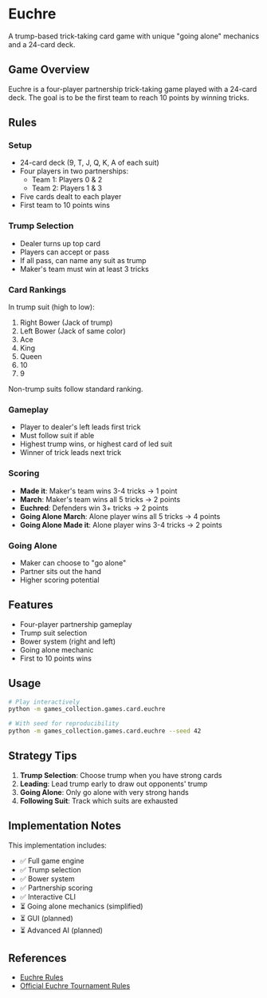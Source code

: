# Euchre

A trump-based trick-taking card game with unique "going alone" mechanics and a 24-card deck.

## Game Overview

Euchre is a four-player partnership trick-taking game played with a 24-card deck. The goal is to be the first team to
reach 10 points by winning tricks.

## Rules

### Setup

- 24-card deck (9, T, J, Q, K, A of each suit)
- Four players in two partnerships:
  - Team 1: Players 0 & 2
  - Team 2: Players 1 & 3
- Five cards dealt to each player
- First team to 10 points wins

### Trump Selection

- Dealer turns up top card
- Players can accept or pass
- If all pass, can name any suit as trump
- Maker's team must win at least 3 tricks

### Card Rankings

In trump suit (high to low):

1. Right Bower (Jack of trump)
1. Left Bower (Jack of same color)
1. Ace
1. King
1. Queen
1. 10
1. 9

Non-trump suits follow standard ranking.

### Gameplay

- Player to dealer's left leads first trick
- Must follow suit if able
- Highest trump wins, or highest card of led suit
- Winner of trick leads next trick

### Scoring

- **Made it**: Maker's team wins 3-4 tricks → 1 point
- **March**: Maker's team wins all 5 tricks → 2 points
- **Euchred**: Defenders win 3+ tricks → 2 points
- **Going Alone March**: Alone player wins all 5 tricks → 4 points
- **Going Alone Made it**: Alone player wins 3-4 tricks → 2 points

### Going Alone

- Maker can choose to "go alone"
- Partner sits out the hand
- Higher scoring potential

## Features

- Four-player partnership gameplay
- Trump suit selection
- Bower system (right and left)
- Going alone mechanic
- First to 10 points wins

## Usage

```bash
# Play interactively
python -m games_collection.games.card.euchre

# With seed for reproducibility
python -m games_collection.games.card.euchre --seed 42
```

## Strategy Tips

1. **Trump Selection**: Choose trump when you have strong cards
1. **Leading**: Lead trump early to draw out opponents' trump
1. **Going Alone**: Only go alone with very strong hands
1. **Following Suit**: Track which suits are exhausted

## Implementation Notes

This implementation includes:

- ✅ Full game engine
- ✅ Trump selection
- ✅ Bower system
- ✅ Partnership scoring
- ✅ Interactive CLI
- ⏳ Going alone mechanics (simplified)
- ⏳ GUI (planned)
- ⏳ Advanced AI (planned)

## References

- [Euchre Rules](https://en.wikipedia.org/wiki/Euchre)
- [Official Euchre Tournament Rules](https://www.euchre.com/rules.htm)
